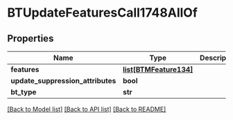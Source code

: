 # BTUpdateFeaturesCall1748AllOf

## Properties
Name | Type | Description | Notes
------------ | ------------- | ------------- | -------------
**features** | [**list[BTMFeature134]**](BTMFeature134.md) |  | [optional] 
**update_suppression_attributes** | **bool** |  | [optional] 
**bt_type** | **str** |  | [optional] 

[[Back to Model list]](../README.md#documentation-for-models) [[Back to API list]](../README.md#documentation-for-api-endpoints) [[Back to README]](../README.md)


